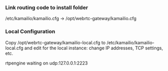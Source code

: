 ### Link routing code to install folder

/etc/kamailio/kamailio.cfg -> /opt/webrtc-gateway/kamailio.cfg

### Local Configuration

Copy /opt/webrtc-gateway/kamailio-local.cfg to /etc/kamailio/kamailio-local.cfg and edit for the local instance: change IP addresses, TCP settings, etc.

rtpengine waiting on udp:127.0.0.1:2223